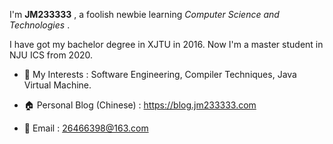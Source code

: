 I'm **JM233333** , a foolish newbie learning *Computer Science and Technologies* .

I have got my bachelor degree in XJTU in 2016. Now I'm a master student in NJU ICS from 2020.

- 🌱 My Interests : Software Engineering, Compiler Techniques, Java Virtual Machine.

- 🏠 Personal Blog (Chinese) : https://blog.jm233333.com

- 📧 Email : 26466398@163.com

<!-- ℹ️📖 -tbd -->
